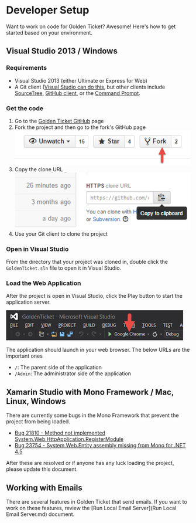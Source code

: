 # Developer Setup

Want to work on code for Golden Ticket? Awesome! Here's how to get started based on your environment.

## Visual Studio 2013 / Windows

### Requirements

- Visual Studio 2013 (either Ultimate or Express for Web)
- A Git client ([Visual Studio can do this](http://msdn.microsoft.com/en-us/library/hh850437.aspx), but other clients include [SourceTree](http://www.sourcetreeapp.com/), [GitHub client](https://windows.github.com/), or the [Command Prompt](http://git-scm.com/).

### Get the code

1. Go to the [Golden Ticket GitHub](http://github.com/codeforamerica/golden-ticket) page
1. Fork the project and then go to the fork's GitHub page
![](img/github_fork.png)
1. Copy the clone URL
![](img/github_clone.png)
1. Use your Git client to clone the project

### Open in Visual Studio

From the directory that your project was cloned in, double click the `GoldenTicket.sln` file to open it in Visual Studio.

### Load the Web Application

After the project is open in Visual Studio, click the Play button to start the application server. 

![](img/visual_studio_play.png)

The application should launch in your web browser. The below URLs are the important ones

- `/`: The parent side of the application
- `/Admin`: The administrator side of the application


## Xamarin Studio with Mono Framework / Mac, Linux, Windows

There are currently some bugs in the Mono Framework that prevent the project from being loaded.

- [Bug 21810 - Method not implemented System.Web.HttpApplication.RegisterModule](https://bugzilla.xamarin.com/show_bug.cgi?id=21810)
- [Bug 23754 - System.Web.Entity assembly missing from Mono for .NET 4.5](https://bugzilla.xamarin.com/show_bug.cgi?id=23754)

After these are resolved or if anyone has any luck loading the project, please update this document.

## Working with Emails

There are several features in Golden Ticket that send emails. If you want to work on these features, review the [Run Local Email Server](Run Local Email Server.md) document.